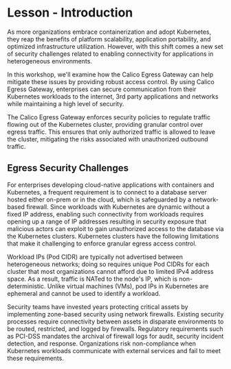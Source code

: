 # Lesson -  Introduction

As more organizations embrace containerization and adopt Kubernetes, they reap the benefits of platform scalability, application portability, and optimized infrastructure utilization. However, with this shift comes a new set of security challenges related to enabling connectivity for applications in heterogeneous environments.

In this workshop, we'll examine how the Calico Egress Gateway can help mitigate these issues by providing robust access control. By using Calico Egress Gateway, enterprises can secure communication from their Kubernetes workloads to the internet, 3rd party applications and networks while maintaining a high level of security.

The Calico Egress Gateway enforces security policies to regulate traffic flowing out of the Kubernetes cluster, providing granular control over egress traffic. This ensures that only authorized traffic is allowed to leave the cluster, mitigating the risks associated with unauthorized outbound traffic.

## Egress Security Challenges

For enterprises developing cloud-native applications with containers and Kubernetes, a frequent requirement is to connect to a database server hosted either on-prem or in the cloud, which is safeguarded by a network-based firewall. Since workloads with Kubernetes are dynamic without a fixed IP address, enabling such connectivity from workloads requires opening up a range of IP addresses resulting in security exposure that malicious actors can exploit to gain unauthorized access to the database via the Kubernetes clusters. Kubernetes clusters have the following limitations that make it challenging to enforce granular egress access control. 

Workload IPs (Pod CIDR) are typically not advertised between heterogeneous networks; doing so requires unique Pod CIDRs for each cluster that most organizations cannot afford due to limited IPv4 address space. As a result, traffic is NATed to the node's IP, which is non-deterministic.
Unlike virtual machines (VMs), pod IPs in Kubernetes are ephemeral and cannot be used to identify a workload.

Security teams have invested years protecting critical assets by implementing zone-based security using network firewalls. Existing security processes require connectivity between assets in disparate environments to be routed, restricted, and logged by firewalls. Regulatory requirements such as PCI-DSS mandates the archival of firewall logs for audit, security incident detection, and response. Organizations risk non-compliance when Kubernetes workloads communicate with external services and fail to meet these requirements. 
